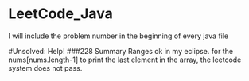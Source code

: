# LeetCode_Java

I will include the problem number in the beginning of every java file

#Unsolved:  Help!
###228 Summary Ranges 
ok in my eclipse. for the nums[nums.length-1] to print the last element in the array, the leetcode system does not pass.

###
